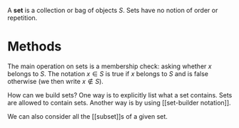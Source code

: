 A **set** is a collection or bag of objects $S$. Sets have no notion of order or repetition. 

# Methods

The main operation on sets is a membership check: asking whether $x$ belongs to $S$. The notation $x \in S$ is true if $x$ belongs to $S$ and is false otherwise (we then write $x \not\in S$). 

How can we build sets? One way is to explicitly list what a set contains. Sets are allowed to contain sets. Another way is by using [[set-builder notation]].

We can also consider all the [[subset]]s of a given set.